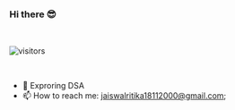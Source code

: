 ### Hi there 😎

<!--
**18-Ritika/18-Ritika** is a ✨ _special_ ✨ repository because its `README.md` (this file) appears on your GitHub profile.

Here are some ideas to get you started:

- 🔭 I’m currently working on ...
- 🌱 I’m currently learning ...
- 👯 I’m looking to collaborate on ...
- 🤔 I’m looking for help with ...
- 💬 Ask me about ...
- 📫 How to reach me: ...
- 😄 Pronouns: ...
- ⚡ Fun fact: ...
-->
<br/>

![visitors](https://visitor-badge.laobi.icu/badge?page_id=18-Ritika.18-Ritika)

<br />


- 💫 Exproring DSA 
- 📫 How to reach me: jaiswalritika18112000@gmail.com;

